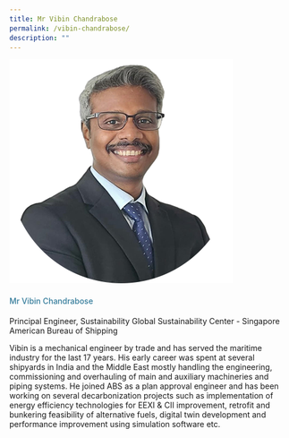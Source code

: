 ```yaml
---
title: Mr Vibin Chandrabose
permalink: /vibin-chandrabose/
description: ""
---
```

<div class="row"> <div class="col is-3"> <img src="/images/Speakers_23/Session2/vibin chandrabose.png"> </div> <div class="col is-9 speaker-details"> <h4>Mr Vibin Chandrabose</h4> <p>Principal Engineer, Sustainability Global Sustainability Center - Singapore <br>American Bureau of Shipping <br> </p> <p>Vibin is a mechanical engineer by trade and has served the maritime industry for the last 17 years. His early career was spent at several shipyards in India and the Middle East mostly handling the engineering, commissioning and overhauling of main and auxiliary machineries and piping systems. He joined ABS as a plan approval engineer and has been working on several decarbonization projects such as implementation of energy efficiency technologies for EEXI &amp; CII improvement, retrofit and bunkering feasibility of alternative fuels, digital twin development and performance improvement using simulation software etc.</p> </div> </div>







<style type="text/css"> 
    .is-left{
      text-align: left;
    }
    h4{
      font-weight: 500; 
      color: #337B9A !important;
    }
     .speaker-details p { text-align: justified; }
  </style>